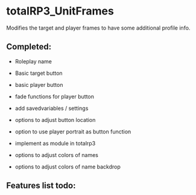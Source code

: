 # totalRP3_UnitFrames
Modifies the target and player frames to have some additional profile info.

## Completed:

- Roleplay name

- Basic target button

- basic player button

- fade functions for player button

- add savedvariables / settings

- options to adjust button location

- option to use player portrait as button function

- implement as module in totalrp3 

- options to adjust colors of names

- options to adjust colors of name backdrop


## Features list todo:
